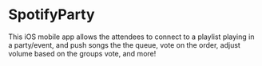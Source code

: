 # SpotifyParty
This iOS mobile app allows the attendees to connect to a playlist playing in a party/event, and push songs the the queue, vote on the order, adjust volume based on the groups vote, and more! 
